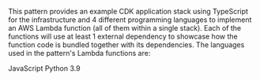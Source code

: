 This pattern provides an example CDK application stack using TypeScript for the infrastructure and 4 different programming languages to implement an AWS Lambda function (all of them within a single stack). Each of the functions will use at least 1 external dependency to showcase how the function code is bundled together with its dependencies. The languages used in the pattern's Lambda functions are:

JavaScript
Python 3.9
